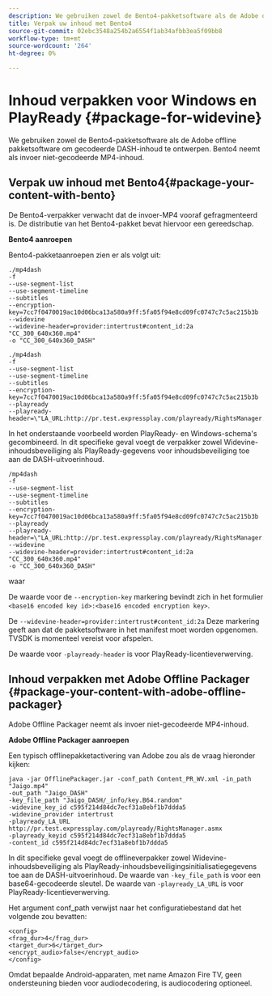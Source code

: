 ```yaml
---
description: We gebruiken zowel de Bento4-pakketsoftware als de Adobe offline pakketsoftware om gecodeerde DASH-inhoud te ontwerpen. Bento4 neemt als invoer niet-gecodeerde MP4-inhoud.
title: Verpak uw inhoud met Bento4
source-git-commit: 02ebc3548a254b2a6554f1ab34afbb3ea5f09bb8
workflow-type: tm+mt
source-wordcount: '264'
ht-degree: 0%

---
```


# Inhoud verpakken voor Windows en PlayReady {#package-for-widevine}

We gebruiken zowel de Bento4-pakketsoftware als de Adobe offline pakketsoftware om gecodeerde DASH-inhoud te ontwerpen. Bento4 neemt als invoer niet-gecodeerde MP4-inhoud.

## Verpak uw inhoud met Bento4{#package-your-content-with-bento}

De Bento4-verpakker verwacht dat de invoer-MP4 vooraf gefragmenteerd is. De distributie van het Bento4-pakket bevat hiervoor een gereedschap.

**Bento4 aanroepen**

Bento4-pakketaanroepen zien er als volgt uit:

```
./mp4dash
-f
--use-segment-list
--use-segment-timeline
--subtitles
--encryption-key=7cc7f0470019ac10d06bca13a580a9ff:5fa05f94e8cd09fc0747c7c5ac215b3b
--widevine
--widevine-header=provider:intertrust#content_id:2a "CC_300_640x360.mp4"
-o "CC_300_640x360_DASH"
```

```
./mp4dash
-f
--use-segment-list
--use-segment-timeline
--subtitles
--encryption-key=7cc7f0470019ac10d06bca13a580a9ff:5fa05f94e8cd09fc0747c7c5ac215b3b
--playready
--playready-header=\"LA_URL:http://pr.test.expressplay.com/playready/RightsManager.asmx\"
```

In het onderstaande voorbeeld worden PlayReady- en Windows-schema&#39;s gecombineerd. In dit specifieke geval voegt de verpakker zowel Widevine-inhoudsbeveiliging als PlayReady-gegevens voor inhoudsbeveiliging toe aan de DASH-uitvoerinhoud.

```
/mp4dash
-f
--use-segment-list
--use-segment-timeline
--subtitles
--encryption-key=7cc7f0470019ac10d06bca13a580a9ff:5fa05f94e8cd09fc0747c7c5ac215b3b
--playready
--playready-header=\"LA_URL:http://pr.test.expressplay.com/playready/RightsManager.asmx\"
--widevine
--widevine-header=provider:intertrust#content_id:2a "CC_300_640x360.mp4"
-o "CC_300_640x360_DASH"
```

waar

De waarde voor de `--encryption-key` markering bevindt zich in het formulier `<base16 encoded key id>:<base16 encoded encryption key>`.

De `--widevine-header=provider:intertrust#content_id:2a` Deze markering geeft aan dat de pakketsoftware in het manifest moet worden opgenomen. TVSDK is momenteel vereist voor afspelen.

De waarde voor `-playready-header` is voor PlayReady-licentieverwerving.

## Inhoud verpakken met Adobe Offline Packager {#package-your-content-with-adobe-offline-packager}

Adobe Offline Packager neemt als invoer niet-gecodeerde MP4-inhoud.

**Adobe Offline Packager aanroepen**

Een typisch offlinepakketactivering van Adobe zou als de vraag hieronder kijken:

```
java -jar OfflinePackager.jar -conf_path Content_PR_WV.xml -in_path "Jaigo.mp4"
-out_path "Jaigo_DASH"
-key_file_path "Jaigo_DASH/_info/key.B64.random"
-widevine_key_id c595f214d84dc7ecf31a8ebf1b7ddda5
-widevine_provider intertrust
-playready_LA_URL
http://pr.test.expressplay.com/playready/RightsManager.asmx
-playready_keyid c595f214d84dc7ecf31a8ebf1b7ddda5
-content_id c595f214d84dc7ecf31a8ebf1b7ddda5
```

In dit specifieke geval voegt de offlineverpakker zowel Widevine-inhoudsbeveiliging als PlayReady-inhoudsbeveiligingsinitialisatiegegevens toe aan de DASH-uitvoerinhoud. De waarde van `-key_file_path` is voor een base64-gecodeerde sleutel. De waarde van `-playready_LA_URL` is voor PlayReady-licentieverwerving.

Het argument conf_path verwijst naar het configuratiebestand dat het volgende zou bevatten:

```
<config>
<frag_dur>4</frag_dur>
<target_dur>6</target_dur>
<encrypt_audio>false</encrypt_audio>
</config>
```

Omdat bepaalde Android-apparaten, met name Amazon Fire TV, geen ondersteuning bieden voor audiodecodering, is audiocodering optioneel.
